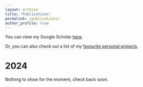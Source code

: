 ```yaml
---
layout: archive
title: "Publications"
permalink: /publications/
author_profile: true
---
```

You can view my Google Scholar [here](https://scholar.google.com/).

Or, you can also check out a list of my [favourite personal projects](portfolio.html).

2024
=====

Nothing to show for the moment, check back soon.

